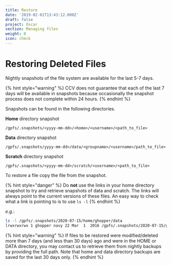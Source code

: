 ```yaml
---
title: Restore
date: '2019-02-01T13:43:12.000Z'
draft: false
project: Oscar
section: Managing files
weight: 0
icon: check
---
```


# Restoring Deleted Files

Nightly snapshots of the file system are available for the last 5-7 days.

{% hint style="warning" %}
CCV does not guarantee that each of the last 7 days will be available in snapshots because occasionally the snapshot process does not complete within 24 hours.
{% endhint %}

Snapshots can be found in the following directories.

**Home** directory snapshot

```text
/gpfs/.snapshots/<yyyy-mm-dd>/<home>/<username>/<path_to_file>
```

**Data** directory snapshot

```text
/gpfs/.snapshots/yyyy-mm-dd>/data/<groupname>/<username>/path_to_file>
```

**Scratch** directory snapshot

```text
/gpfs/.snapshots/<yyyy-mm-dd>/scratch/<username>/<path_to_file>
```

To restore a file copy the file from the snapshot.

{% hint style="danger" %}
Do **not** use the links in your home directory snapshot to try and retrieve snapshots of data and scratch. The links will always point to the current versions of these files. An easy way to check what a link is pointing to is to use `ls -l`
{% endhint %}

_e.g._:

```bash
ls -l /gpfs/.snapshots/2020-07-15/home/ghopper/data
lrwxrwxrwx 1 ghopper navy 22 Mar  1  2016 /gpfs/.snapshots/2020-07-15/ghopper/scratch -> /gpfs/data/navy
```

{% hint style="warning" %}
If files to be restored were modified/deleted more than 7 days \(and less than 30 days\) ago and were in the HOME or DATA directory, you may contact us to retrieve them from nightly backups by providing the full path. Note that home and data directory backups are saved for the last 30 days only.
{% endhint %}

